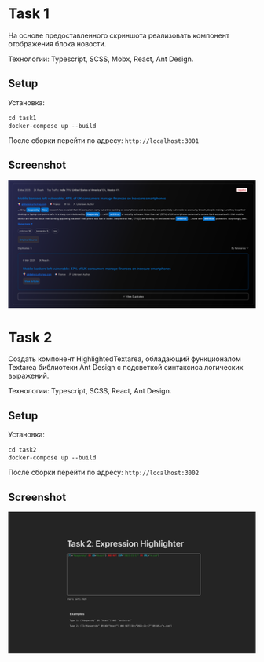 # Task 1
На основе предоставленного скриншота реализовать компонент отображения блока новости.

Технологии: Typescript, SCSS, Mobx, React, Ant Design.

## Setup

Установка: 
```
cd task1
docker-compose up --build
```

После сборки перейти по адресу: `http://localhost:3001`

## Screenshot
<img src="image-1.png">


# Task 2
Создать компонент HighlightedTextarea, обладающий функционалом Textarea библиотеки Ant Design с подсветкой синтаксиса логических выражений.

Технологии: Typescript, SCSS, React, Ant Design.

## Setup

Установка: 
```
cd task2
docker-compose up --build
```

После сборки перейти по адресу: `http://localhost:3002`

## Screenshot
<img src="image-2.png">

